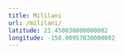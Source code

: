 ```yaml
---
title: Mililani
url: /mililani/
latitude: 21.450830800000002
longitude: -158.00957830000002
---
```

